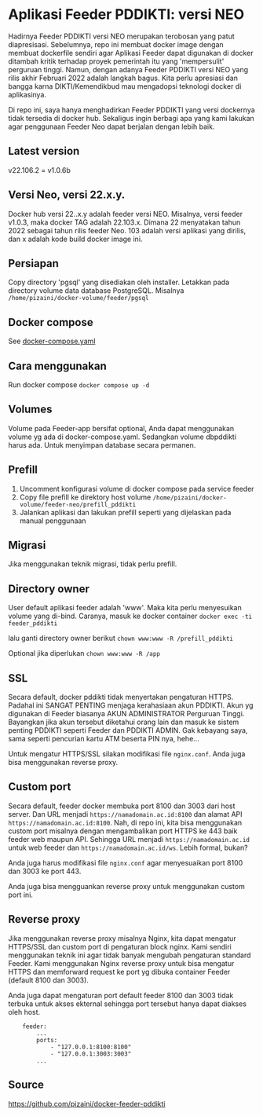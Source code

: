 # Aplikasi Feeder PDDIKTI: versi NEO
Hadirnya Feeder PDDIKTI versi NEO merupakan terobosan yang patut diapresisasi. Sebelumnya, repo ini membuat docker image dengan membuat dockerfile sendiri agar Aplikasi Feeder dapat digunakan di docker ditambah kritik terhadap proyek pemerintah itu yang 'mempersulit' perguruan tinggi. Namun, dengan adanya Feeder PDDIKTI versi NEO yang rilis akhir Februari 2022 adalah langkah bagus. Kita perlu apresiasi dan bangga karna DIKTI/Kemendikbud mau mengadopsi teknologi docker di aplikasinya. 

Di repo ini, saya hanya menghadirkan Feeder PDDIKTI yang versi dockernya tidak tersedia di docker hub. Sekaligus ingin berbagi apa yang kami lakukan agar penggunaan Feeder Neo dapat berjalan dengan lebih baik.

## Latest version
v22.106.2 = v1.0.6b

## Versi Neo, versi 22.x.y.
Docker hub versi 22..x.y adalah feeder versi NEO. Misalnya, versi feeder v1.0.3, maka docker TAG adalah 22.103.x.
Dimana 22 menyatakan tahun 2022 sebagai tahun rilis feeder Neo. 103 adalah versi aplikasi yang dirilis, dan x adalah kode build docker image ini. 

## Persiapan
Copy directory 'pgsql' yang disediakan oleh installer. Letakkan pada directory volume data database PostgreSQL. Misalnya `/home/pizaini/docker-volume/feeder/pgsql`

## Docker compose
See [docker-compose.yaml](https://github.com/pizaini/docker-feeder-pddikti/blob/master/docker-compose.yaml)

## Cara menggunakan
Run docker compose
`docker compose up -d`

## Volumes
Volume pada Feeder-app bersifat optional, Anda dapat menggunakan volume yg ada di docker-compose.yaml.
Sedangkan volume dbpddikti harus ada. Untuk menyimpan database secara permanen.

## Prefill
1. Uncomment konfigurasi volume di docker compose pada service feeder
2. Copy file prefill ke direktory host volume `/home/pizaini/docker-volume/feeder-neo/prefill_pddikti`
3. Jalankan aplikasi dan lakukan prefill seperti yang dijelaskan pada manual penggunaan

## Migrasi
Jika menggunakan teknik migrasi, tidak perlu prefill.

## Directory owner
User default aplikasi feeder adalah 'www'. Maka kita perlu menyesuikan volume yang di-bind. Caranya, masuk ke docker container
`docker exec -ti feeder_pddikti`

lalu ganti directory owner berikut
`chown www:www -R /prefill_pddikti`

Optional jika diperlukan
`chown www:www -R /app`

## SSL
Secara default, docker pddikti tidak menyertakan pengaturan HTTPS. Padahal ini SANGAT PENTING menjaga kerahasiaan akun PDDIKTI. Akun yg digunakan di Feeder biasanya AKUN ADMINISTRATOR Perguruan Tinggi. Bayangkan jika akun tersebut diketahui orang lain dan masuk ke sistem penting PDDIKTI seperti Feeder dan PDDIKTI ADMIN. Gak kebayang saya, sama seperti pencurian kartu ATM beserta PIN nya, hehe...

Untuk mengatur HTTPS/SSL silakan modifikasi file `nginx.conf`. Anda juga bisa menggunakan reverse proxy.

## Custom port
Secara default, feeder docker membuka port 8100 dan 3003 dari host server. Dan URL menjadi `https://namadomain.ac.id:8100` dan alamat API `https://namadomain.ac.id:8100`. Nah, di repo ini, kita bisa menggunakan custom port misalnya dengan mengambalikan port HTTPS ke 443 baik feeder web maupun API. Sehingga URL menjadi `https://namadomain.ac.id` untuk web feeder dan `https://namadomain.ac.id/ws`. Lebih formal, bukan?

Anda juga harus modifikasi file `nginx.conf` agar menyesuaikan port 8100 dan 3003 ke port 443. 

Anda juga bisa mengguankan reverse proxy untuk menggunakan custom port ini.

## Reverse proxy
Jika menggunakan reverse proxy misalnya Nginx, kita dapat mengatur HTTPS/SSL dan custom port di pengaturan block nginx. Kami sendiri menggunakan teknik ini agar tidak banyak mengubah pengaturan standard Feeder. Kami menggunakan Nginx reverse proxy untuk bisa mengatur HTTPS dan memforward request ke port yg dibuka container Feeder (default 8100 dan 3003).

Anda juga dapat mengaturan port default feeder 8100 dan 3003 tidak terbuka untuk akses ekternal sehingga port tersebut hanya dapat diakses oleh host.
````
    feeder:
        ...
        ports:
            - "127.0.0.1:8100:8100"
            - "127.0.0.1:3003:3003"
        ...
  ````

## Source
https://github.com/pizaini/docker-feeder-pddikti
